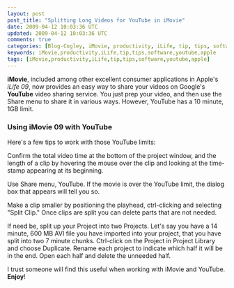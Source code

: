 ```yaml
---           
layout: post
post_title: "Splitting Long Videos for YouTube in iMovie"
date: 2009-04-12 10:03:36 UTC
updated: 2009-04-12 10:03:36 UTC
comments: true
categories: [Blog-Cogley, iMovie, productivity, iLife, tip, tips, software, youtube, apple]
keywords: iMovie,productivity,iLife,tip,tips,software,youtube,apple
tags: [iMovie,productivity,iLife,tip,tips,software,youtube,apple]
---
```

 

**iMovie**, included among other excellent consumer applications in Apple's _iLife 09_, now provides an easy way to share your videos on Google's **YouTube** video sharing service. You just prep your video, and then use the Share menu to share it in various ways. However, YouTube has a 10 minute, 1GB limit. 


### Using iMovie 09 with YouTube



Here's a few tips to work with those YouTube limits: 





Confirm the total video time at the bottom of the project window, and the length of a clip by hovering the mouse over the clip and looking at the time-stamp appearing at its beginning.


Use Share menu, YouTube. If the movie is over the YouTube limit, the dialog box that appears will tell you so.


Make a clip smaller by positioning the playhead, ctrl-clicking and selecting "Split Clip." Once clips are split you can delete parts that are not needed.


If need be, split up your Project into two Projects. Let's say you have a 14 minute, 600 MB AVI file you have imported into your project, that you have split into two 7 minute chunks. Ctrl-click on the Project in Project Library and choose Duplicate. Rename each project to indicate which half it will be in the end. Open each half and delete the unneeded half.





I trust someone will find this useful when working with iMovie and YouTube. **Enjoy**! 

